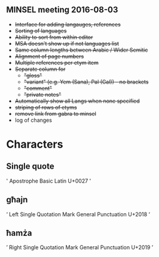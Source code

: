 MINSEL meeting 2016-08-03
-------------------------

- ~~Interface for adding langauges, references~~
- ~~Sorting of languages~~
- ~~Ability to sort from within editor~~
- ~~MSA doesn't show up if not languages list~~
- ~~Same column lengths between Arabic / Wider Semitic~~
- ~~Alignment of page numbers~~
- ~~Multiple references per etym item~~
- ~~Separate column for~~
  - ~~"gloss"~~
  - ~~"variant" (e.g. Yem (Sana), Pal (Gal)) - no brackets~~
  - ~~"comment"~~
  - ~~"private notes"~~
- ~~Automatically show all Langs when none specified~~
- ~~striping of rows of etyms~~
- ~~remove link from gabra to minsel~~
- log of changes

# Characters

## Single quote
'
Apostrophe
Basic Latin
U+0027 &#39;

## għajn
‘
Left Single Quotation Mark
General Punctuation
U+2018 &#8216;

## ħamża
’
Right Single Quotation Mark
General Punctuation
U+2019 &#8217;

